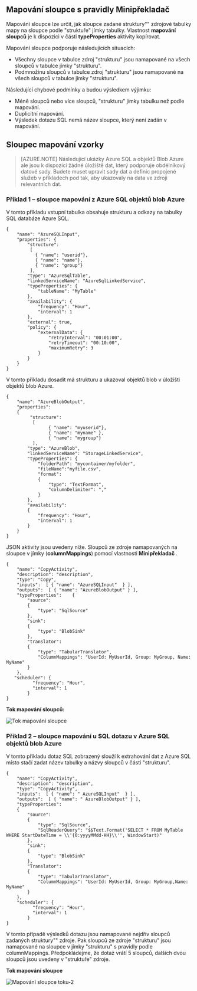 ## <a name="column-mapping-with-translator-rules"></a>Mapování sloupce s pravidly Minipřekladač
Mapování sloupce lze určit, jak sloupce zadané struktury"" zdrojové tabulky mapy na sloupce podle "struktuře" jímky tabulky. Vlastnost **mapování sloupců** je k dispozici v části **typeProperties** aktivity kopírovat.

Mapování sloupce podporuje následujících situacích:

- Všechny sloupce v tabulce zdroj "strukturu" jsou namapované na všech sloupců v tabulce jímky "strukturu".
- Podmnožinu sloupců v tabulce zdroj "strukturu" jsou namapované na všech sloupců v tabulce jímky "strukturu".

Následující chybové podmínky a budou výsledkem výjimku:

- Méně sloupců nebo více sloupců, "strukturu" jímky tabulku než podle mapování.
- Duplicitní mapování.
- Výsledek dotazu SQL nemá název sloupce, který není zadán v mapování.

## <a name="column-mapping-samples"></a>Sloupec mapování vzorky
> [AZURE.NOTE] Následující ukázky Azure SQL a objektů Blob Azure ale jsou k dispozici žádné úložiště dat, který podporuje obdélníkový datové sady. Budete muset upravit sady dat a definic propojené služeb v příkladech pod tak, aby ukazovaly na data ve zdroji relevantních dat. 

### <a name="sample-1--column-mapping-from-azure-sql-to-azure-blob"></a>Příklad 1 – sloupce mapování z Azure SQL objektů blob Azure
V tomto příkladu vstupní tabulka obsahuje strukturu a odkazy na tabulky SQL databáze Azure SQL.

    {
        "name": "AzureSQLInput",
        "properties": {
            "structure": 
             [
               { "name": "userid"},
               { "name": "name"},
               { "name": "group"}
             ],
            "type": "AzureSqlTable",
            "linkedServiceName": "AzureSqlLinkedService",
            "typeProperties": {
                "tableName": "MyTable"
            },
            "availability": {
                "frequency": "Hour",
                "interval": 1
            },
            "external": true,
            "policy": {
                "externalData": {
                    "retryInterval": "00:01:00",
                    "retryTimeout": "00:10:00",
                    "maximumRetry": 3
                }
            }
        }
    }

V tomto příkladu dosadit má strukturu a ukazoval objektů blob v úložišti objektů blob Azure.

    {
        "name": "AzureBlobOutput",
        "properties":
        {
             "structure": 
              [
                    { "name": "myuserid"},
                    { "name": "myname" },
                    { "name": "mygroup"}
              ],
            "type": "AzureBlob",
            "linkedServiceName": "StorageLinkedService",
            "typeProperties": {
                "folderPath": "mycontainer/myfolder",
                "fileName":"myfile.csv",
                "format":
                {
                    "type": "TextFormat",
                    "columnDelimiter": ","
                }
            },
            "availability":
            {
                "frequency": "Hour",
                "interval": 1
            }
        }
    }

JSON aktivity jsou uvedeny níže. Sloupců ze zdroje namapovaných na sloupce v jímky (**columnMappings**) pomocí vlastnosti **Minipřekladač** .

    {
        "name": "CopyActivity",
        "description": "description", 
        "type": "Copy",
        "inputs":  [ { "name": "AzureSQLInput"  } ],
        "outputs":  [ { "name": "AzureBlobOutput" } ],
        "typeProperties":    {
            "source":
            {
                "type": "SqlSource"
            },
            "sink":
            {
                "type": "BlobSink"
            },
            "translator": 
            {
                "type": "TabularTranslator",
                "ColumnMappings": "UserId: MyUserId, Group: MyGroup, Name: MyName"
            }
        },
       "scheduler": {
              "frequency": "Hour",
              "interval": 1
            }
    }

**Tok mapování sloupců:**

![Tok mapování sloupce](./media/data-factory-data-stores-with-rectangular-tables/column-mapping-flow.png)

### <a name="sample-2--column-mapping-with-sql-query-from-azure-sql-to-azure-blob"></a>Příklad 2 – sloupce mapování u SQL dotazu v Azure SQL objektů blob Azure
V tomto příkladu dotaz SQL zobrazený slouží k extrahování dat z Azure SQL místo stačí zadat název tabulky a názvy sloupců v části "strukturu". 

    {
        "name": "CopyActivity",
        "description": "description", 
        "type": "CopyActivity",
        "inputs":  [ { "name": " AzureSQLInput"  } ],
        "outputs":  [ { "name": " AzureBlobOutput" } ],
        "typeProperties":
        {
            "source":
            {
                "type": "SqlSource",
                "SqlReaderQuery": "$$Text.Format('SELECT * FROM MyTable WHERE StartDateTime = \\'{0:yyyyMMdd-HH}\\'', WindowStart)"
            },
            "sink":
            {
                "type": "BlobSink"
            },
            "Translator": 
            {
                "type": "TabularTranslator",
                "ColumnMappings": "UserId: MyUserId, Group: MyGroup,Name: MyName"
            }
        },
        "scheduler": {
              "frequency": "Hour",
              "interval": 1
            }
    }

V tomto případě výsledků dotazu jsou namapované nejdřív sloupců zadaných struktury"" zdroje. Pak sloupců ze zdroje "strukturu" jsou namapované na sloupce v jímky "strukturu" s pravidly podle columnMappings.  Předpokládejme, že dotaz vrátí 5 sloupců, dalších dvou sloupců jsou uvedeny v "struktuře" zdroje.

**Tok mapování sloupce**

![Mapování sloupce toku-2](./media/data-factory-data-stores-with-rectangular-tables/column-mapping-flow-2.png)







